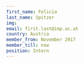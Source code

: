 ```yaml
---
first_name: Felicia
last_name: Spitzer
img: 
email: first.last@imp.ac.at
country: Austria
member_from: November 2017
member_till: now
position: Intern
---
```

